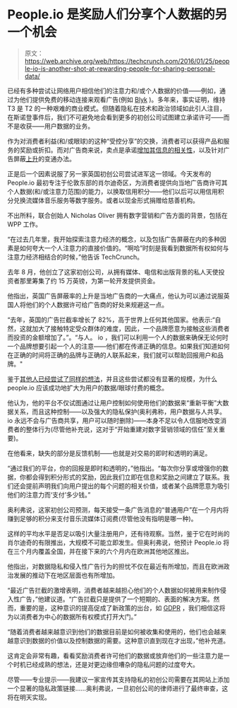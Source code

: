# People.io 是奖励人们分享个人数据的另一个机会 

> 原文：<https://web.archive.org/web/https://techcrunch.com/2016/01/25/people-io-is-another-shot-at-rewarding-people-for-sharing-personal-data/>

已经有多种尝试让网络用户相信他们的注意力和/或个人数据的价值——例如，通过为他们提供免费的移动连接来观看广告(例如 [Blyk](https://web.archive.org/web/20221130111604/https://beta.techcrunch.com/2007/09/24/blyk-launches-ad-based-mobile-network/) )。多年来，事实证明，维持 T3 是 T2 的一种艰难的商业模式。但随着隐私在技术和政治领域如此引人注目，在斯诺登事件后，我们不可避免地会看到更多的初创公司试图建立承诺许可——而不是收获——用户数据的业务。

作为对消费者利益(和/或眼球)的这种“受控分享”的交换，消费者可以获得产品和服务的奖励或折扣。而对广告商来说，卖点是承诺[增加其信息的相关性](https://web.archive.org/web/20221130111604/https://beta.techcrunch.com/2015/05/21/gameit-only-makes-you-watch-ads-about-products-you-actually-want-to-buy/)，以及针对广告屏蔽[上升](https://web.archive.org/web/20221130111604/https://beta.techcrunch.com/2016/01/16/ad-blocking-a-primer/)的变通办法。

正是后一个因素说服了另一家英国初创公司尝试进军这一领域。今天发布的 People.io 最初专注于伦敦东部的肖尔迪奇区，为消费者提供向当地广告商许可其个人数据(和/或注意力范围)的能力，以换取信用积分——他们以后可以用信用积分兑换流媒体音乐服务等数字服务。或者以现金形式捐赠给慈善机构。

不出所料，联合创始人 Nicholas Oliver 拥有数字营销和广告方面的背景，包括在 WPP 工作。

“在过去几年里，我开始探索注意力经济的概念，以及包括广告屏蔽在内的多种因素是如何夸大一个人注意力的直接价值的。“啊哈”时刻是我看到数据所有权如何与注意力经济相结合的时候，”他告诉 TechCrunch。

去年 8 月，他创立了这家初创公司，从拥有媒体、电信和出版背景的私人天使投资者那里筹集了约 15 万英镑，为第一轮开发提供资金。

他指出，英国广告屏蔽率的上升是当地广告商的一大痛点，他认为可以通过说服英国人将他们的个人数据许可给广告商的好处来规避这一点。

“去年，英国的广告拦截率增长了 82%，高于世界上任何其他国家。他表示:“自然，这就加大了接触特定受众群体的难度，因此，一个品牌愿意为接触这些消费者而投资的金额增加了。”。“与人。 io ，我们可以利用一个人的数据来确保无论何时一个品牌想要引起一个人的注意——他们都在传递正确的信息。如果我们知道如何在正确的时间将正确的品牌与正确的人联系起来，我们就可以帮助回报用户和品牌。"

鉴于[其他人已经尝试了同样的想法](https://web.archive.org/web/20221130111604/https://beta.techcrunch.com/2013/09/02/handshake/)，并且这些尝试都没有显著的规模，为什么 people.io 应该成功地扩大为用户的数据/眼球付费的概念。

他认为，他的平台不仅试图通过让用户控制如何使用他们的数据来“重新平衡”大数据关系，而且这种控制——以及强大的隐私保护(奥利弗称，用户数据与人共享。io 永远不会与广告商共享，用户可以随时删除)——本身不足以令人信服地改变消费者的整体行为(尽管他补充说，这对于“开始重建对数字营销领域的信任”至关重要)。

在他看来，缺失的部分是反馈机制——也就是对交易的即时和透明的满足。

“通过我们的平台，你的回报是即时和透明的，”他指出。“每次你分享或增强你的数据，你都会得到积分形式的奖励，因此我们立即在信息和奖励之间建立了联系。我们还会提前声明我们向用户提出的每个问题的相关价值，或者某个品牌愿意为吸引他们的注意力而‘支付’多少钱。”

奥利弗说，这家初创公司预测，每天接受一条广告消息的“普通用户”在一个月内将赚到足够的积分来支付音乐流媒体订阅费(尽管他没有指明是哪一种)。

这样的平均水平是否足以吸引大量注册用户，还有待观察。当然，鉴于它在时尚的肖尔迪奇的有限推出，大规模不可能立即发生。但奥利弗说，他预计 People.io 将在三个月内覆盖全国，并在接下来的六个月内在欧洲其他地区推出。

他指出，对数据隐私和侵入性广告行为的担忧不仅在最近有所增加，而且在欧洲政治发展的推动下在地区层面也有所增加。

“最近广告拦截的激增表明，消费者越来越担心他们的个人数据如何被用来制作侵入性广告，”他建议道。“广告拦截只是提供了一个短期的、表面的解决方案。然而，重要的是，这种意识的提高促成了新政策的出台，如 [GDPR](https://web.archive.org/web/20221130111604/https://beta.techcrunch.com/2015/12/16/gdpr-agreed/) ，我们相信这将为以消费者为中心的数据所有权模式打开大门。”

“随着消费者越来越意识到他们的数据目前是如何被收集和使用的，他们也会越来越意识到数据的价值以及控制数据的需要。这种意识直到现在才出现，”他补充道。

这肯定会非常有趣，看看奖励消费者许可他们的数据或放弃他们的一些注意力是一个时机已经成熟的想法，还是对更边缘但嘈杂的隐私问题的过度夸大。

尽管——专业提示——我建议一家宣传其支持隐私的初创公司需要在其网站上添加一个显著的隐私政策链接……奥利弗说，一旦初创公司的律师进行了最终审查，这将在明天实现。